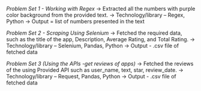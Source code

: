 *Problem Set 1 - Working with Regex*
-> Extracted all the numbers with purple color background from the provided text.
-> Technology/library – Regex, Python
-> Output = list of numbers presented in the text

*Problem Set 2 - Scraping Using Selenium*
-> Fetched the required data, such as the title of the app, Description, Average Rating, and Total Rating.
-> Technology/library – Selenium, Pandas, Python
-> Output - .csv file of fetched data

*Problem Set 3 (Using the APIs -get reviews of apps)*
-> Fetched the reviews of the using Provided API such as user_name, text, star, review_date.
-> Technology/library – Request, Pandas, Python
-> Output - .csv file of fetched data
